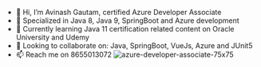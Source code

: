 - 👋 Hi, I’m Avinash Gautam, certified Azure Developer Associate
- 👀 Specialized in Java 8, Java 9, SpringBoot and Azure development
- 🌱 Currently learning Java 11 certification related content on Oracle University and Udemy
- 💞️ Looking to collaborate on: Java, SpringBoot, VueJs, Azure and JUnit5
- 📫 Reach me on 8655013072
![azure-developer-associate-75x75](https://user-images.githubusercontent.com/55783780/112965252-b5ef9080-9166-11eb-8604-57082ff7b875.png)

<!---
avigautam/avigautam is a ✨ special ✨ repository because its `README.md` (this file) appears on your GitHub profile.
You can click the Preview link to take a look at your changes.
--->
